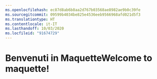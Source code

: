 ```yaml
---
ms.openlocfilehash: ec87d8ab6b8aa2d767b03568ae8982ae9b0c39fe
ms.sourcegitcommit: 09599b4034be825e4536eeb9566968afd021d5f3
ms.translationtype: HT
ms.contentlocale: it-IT
ms.lasthandoff: 10/03/2020
ms.locfileid: "91674729"
---
```

# <a name="welcome-to-maquette"></a><span data-ttu-id="809e9-101">Benvenuti in Maquette</span><span class="sxs-lookup"><span data-stu-id="809e9-101">Welcome to maquette!</span></span>